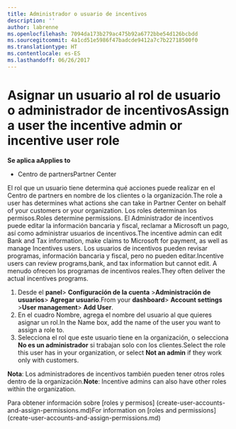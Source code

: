 ```yaml
---
title: Administrador o usuario de incentivos
description: ''
author: labrenne
ms.openlocfilehash: 7094da173b279ac475b92a6772bbe54d126bcbdd
ms.sourcegitcommit: 4a1cd51e5986f47badcde9412a7c7b22718500f0
ms.translationtype: HT
ms.contentlocale: es-ES
ms.lasthandoff: 06/26/2017
---
```

# <a name="assign-a-user-the-incentive-admin-or-incentive-user-role"></a><span data-ttu-id="c1a11-102">Asignar un usuario al rol de usuario o administrador de incentivos</span><span class="sxs-lookup"><span data-stu-id="c1a11-102">Assign a user the incentive admin or incentive user role</span></span>

**<span data-ttu-id="c1a11-103">Se aplica a</span><span class="sxs-lookup"><span data-stu-id="c1a11-103">Applies to</span></span>**

-  <span data-ttu-id="c1a11-104">Centro de partners</span><span class="sxs-lookup"><span data-stu-id="c1a11-104">Partner Center</span></span>

<span data-ttu-id="c1a11-105">El rol que un usuario tiene determina qué acciones puede realizar en el Centro de partners en nombre de los clientes o la organización.</span><span class="sxs-lookup"><span data-stu-id="c1a11-105">The role a user has determines what actions she can take in Partner Center on behalf of your customers or your organization.</span></span>  <span data-ttu-id="c1a11-106">Los roles determinan los permisos.</span><span class="sxs-lookup"><span data-stu-id="c1a11-106">Roles determine permissions.</span></span> <span data-ttu-id="c1a11-107">El Administrador de incentivos puede editar la información bancaria y fiscal, reclamar a Microsoft un pago, así como administrar usuarios de incentivos.</span><span class="sxs-lookup"><span data-stu-id="c1a11-107">The incentive admin can edit Bank and Tax information, make claims to Microsoft for payment, as well as manage Incentives users.</span></span> <span data-ttu-id="c1a11-108">Los usuarios de incentivos pueden revisar programas, información bancaria y fiscal, pero no pueden editar.</span><span class="sxs-lookup"><span data-stu-id="c1a11-108">Incentive users can review programs,bank, and tax information but cannot edit.</span></span> <span data-ttu-id="c1a11-109">A menudo ofrecen los programas de incentivos reales.</span><span class="sxs-lookup"><span data-stu-id="c1a11-109">They often deliver the actual incentives programs.</span></span>

1.  <span data-ttu-id="c1a11-110">Desde el **panel**> **Configuración de la cuenta** >**Administración de usuarios**> **Agregar usuario**.</span><span class="sxs-lookup"><span data-stu-id="c1a11-110">From your **dashboard**> **Account settings** >**User management**> **Add User**.</span></span>
2.  <span data-ttu-id="c1a11-111">En el cuadro Nombre, agrega el nombre del usuario al que quieres asignar un rol.</span><span class="sxs-lookup"><span data-stu-id="c1a11-111">In the Name box, add the name of the user you want to assign a role to.</span></span>  
3.  <span data-ttu-id="c1a11-112">Selecciona el rol que este usuario tiene en la organización, o selecciona **No es un administrador** si trabajan solo con los clientes.</span><span class="sxs-lookup"><span data-stu-id="c1a11-112">Select the role this user has in your organization, or select **Not an admin** if they work only with customers.</span></span>

 <span data-ttu-id="c1a11-113">**Nota**: Los administradores de incentivos también pueden tener otros roles dentro de la organización.</span><span class="sxs-lookup"><span data-stu-id="c1a11-113">**Note**: Incentive admins can also have other roles within the organization.</span></span>   
    
<span data-ttu-id="c1a11-114">Para obtener información sobre [roles y permisos] (create-user-accounts-and-assign-permissions.md)</span><span class="sxs-lookup"><span data-stu-id="c1a11-114">For information on [roles and permissions] (create-user-accounts-and-assign-permissions.md)</span></span>